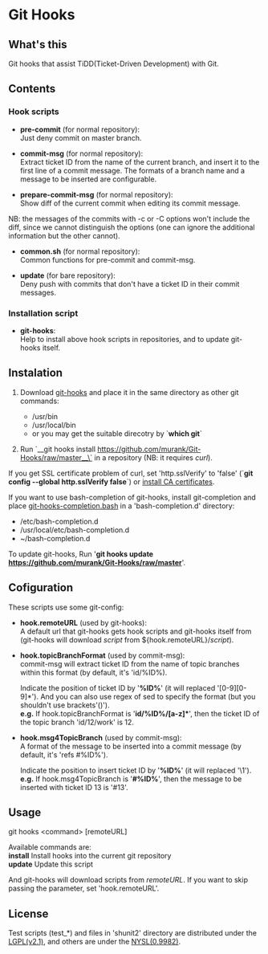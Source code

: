 # Git Hooks

## What's this

Git hooks that assist TiDD(Ticket-Driven Development) with Git.

## Contents

### Hook scripts

* __pre-commit__ (for normal repository):  
Just deny commit on master branch.

* __commit-msg__ (for normal repository):  
Extract ticket ID from the name of the current branch,
and insert it to the first line of a commit message.
The formats of a branch name and a message to be inserted are configurable.

* __prepare-commit-msg__ (for normal repository):  
Show diff of the current commit when editing its commit message.

 NB: the messages of the commits with -c or -C options won't include the diff,
since we cannot distinguish the options
(one can ignore the additional information but the other cannot).

* __common.sh__ (for normal repository):  
Common functions for pre-commit and commit-msg.

* __update__ (for bare repository):  
Deny push with commits that don't have a ticket ID in their commit messages.

### Installation script

* __git-hooks__:  
Help to install above hook scripts in repositories, and to update git-hooks itself.

## Instalation
1. Download [git-hooks](https://github.com/murank/Git-Hooks/raw/master/git-hooks) and
   place it in the same directory as other git commands:
   * /usr/bin
   * /usr/local/bin
   * or you may get the suitable direcotry by \`__which git__\`

2. Run \`__git hooks install https://github.com/murank/Git-Hooks/raw/master__\`
   in a repository (NB: it requires _curl_).  

If you get SSL certificate problem of curl, set 'http.sslVerify' to 'false'
(\`__git config --global http.sslVerify false__\`) or [install CA certificates](http://stackoverflow.com/questions/3777075/https-github-access).


If you want to use bash-completion of git-hooks, install git-completion and
place [git-hooks-completion.bash](https://github.com/murank/Git-Hooks/raw/master/git-hooks-completion.bash)
in a 'bash-completion.d' directory:

* /etc/bash-completion.d
* /usr/local/etc/bash-completion.d
* ~/bash-completion.d


To update git-hooks, Run '__git hooks update https://github.com/murank/Git-Hooks/raw/master__'.

## Cofiguration

These scripts use some git-config:

* __hook.remoteURL__ (used by git-hooks):  
A default url that git-hooks gets hook scripts and git-hooks itself
from (git-hooks will download _script_ from ${hook.remoteURL}/_script_).

* __hook.topicBranchFormat__ (used by commit-msg):  
commit-msg will extract ticket ID from the name of topic branches within this format
(by default, it's 'id/%ID%).

    Indicate the position of ticket ID by '__%ID%__' (it will replaced '[0-9][0-9]\*').
    And you can also use regex of sed to specify the format (but you shouldn't use brackets'()').  
    __e.g.__ If hook.topicBranchFormat is '__id/%ID%/[a-z]*__', then the ticket ID of the topic
    branch 'id/12/work' is 12.

* __hook.msg4TopicBranch__ (used by commit-msg):  
A format of the message to be inserted into a commit message (by default, it's 'refs #%ID%').

    Indicate the position to insert ticket ID by '__%ID%__' (it will replaced '\\1').  
    __e.g.__ If hook.msg4TopicBranch is '__#%ID%__', then the message to be inserted
    with ticket ID 13 is '#13'.

## Usage

git hooks &lt;command&gt; [remoteURL]

Available commands are:  
__install__	Install hooks into the current git repository  
__update__	Update this script

And git-hooks will download scripts from _remoteURL_.
If you want to skip passing the parameter, set 'hook.remoteURL'.

## License

Test scripts (test_*) and files in 'shunit2' directory are distributed 
under the [LGPL(v2.1)](http://www.gnu.org/licenses/lgpl-2.1.html),
and others are under the [NYSL(0.9982)](http://www.kmonos.net/nysl/).

